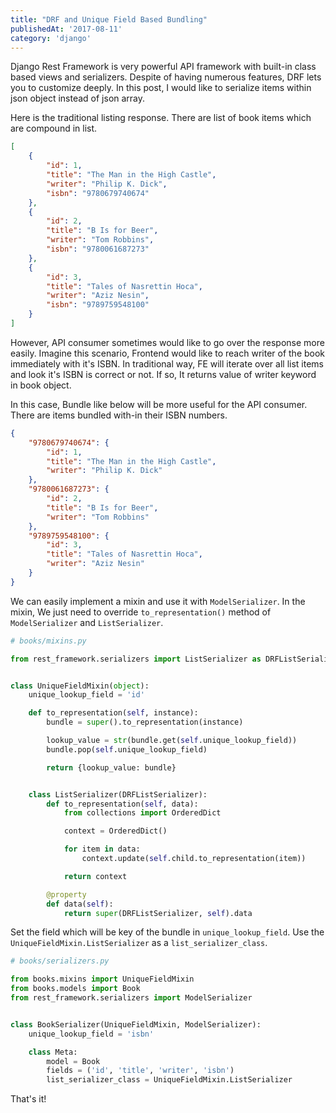 ```yaml
---
title: "DRF and Unique Field Based Bundling"
publishedAt: '2017-08-11'
category: 'django'
---
```


Django Rest Framework is very powerful API framework with built-in class based views and serializers. Despite of having numerous features, DRF lets you to customize deeply. In this post, I would like to serialize items within json object instead of json array.

Here is the traditional listing response. There are list of book items which are compound in list.

```json
[
    {
        "id": 1,
        "title": "The Man in the High Castle",
        "writer": "Philip K. Dick",
        "isbn": "9780679740674"
    },
    {
        "id": 2,
        "title": "B Is for Beer",
        "writer": "Tom Robbins",
        "isbn": "9780061687273"
    },
    {
        "id": 3,
        "title": "Tales of Nasrettin Hoca",
        "writer": "Aziz Nesin",
        "isbn": "9789759548100"
    }
]
```

However, API consumer sometimes would like to go over the response more easily. Imagine this scenario, Frontend would like to reach writer of the book immediately with it's ISBN. In traditional way, FE will iterate over all list items and look it's ISBN is correct or not. If so, It returns value of writer keyword in book object.

In this case, Bundle like below will be more useful for the API consumer. There are items bundled with-in their ISBN numbers.

```json
{
    "9780679740674": {
        "id": 1,
        "title": "The Man in the High Castle",
        "writer": "Philip K. Dick"
    },
    "9780061687273": {
        "id": 2,
        "title": "B Is for Beer",
        "writer": "Tom Robbins"
    },
    "9789759548100": {
        "id": 3,
        "title": "Tales of Nasrettin Hoca",
        "writer": "Aziz Nesin"
    }
}
```

We can easily implement a mixin and use it with `ModelSerializer`. In the mixin, We just need to override `to_representation()` method of `ModelSerializer` and `ListSerializer`.

```python
# books/mixins.py

from rest_framework.serializers import ListSerializer as DRFListSerializer


class UniqueFieldMixin(object):
    unique_lookup_field = 'id'

    def to_representation(self, instance):
        bundle = super().to_representation(instance)

        lookup_value = str(bundle.get(self.unique_lookup_field))
        bundle.pop(self.unique_lookup_field)

        return {lookup_value: bundle}


    class ListSerializer(DRFListSerializer):
        def to_representation(self, data):
            from collections import OrderedDict

            context = OrderedDict()

            for item in data:
                context.update(self.child.to_representation(item))

            return context

        @property
        def data(self):
            return super(DRFListSerializer, self).data
```

Set the field which will be key of the bundle in `unique_lookup_field`. Use the `UniqueFieldMixin.ListSerializer` as a `list_serializer_class`.

```python
# books/serializers.py

from books.mixins import UniqueFieldMixin
from books.models import Book
from rest_framework.serializers import ModelSerializer


class BookSerializer(UniqueFieldMixin, ModelSerializer):
    unique_lookup_field = 'isbn'

    class Meta:
        model = Book
        fields = ('id', 'title', 'writer', 'isbn')
        list_serializer_class = UniqueFieldMixin.ListSerializer
```

That's it!
